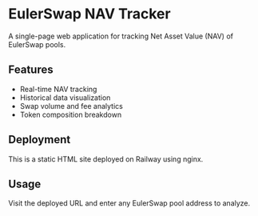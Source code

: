 # EulerSwap NAV Tracker

A single-page web application for tracking Net Asset Value (NAV) of EulerSwap pools.

## Features
- Real-time NAV tracking
- Historical data visualization  
- Swap volume and fee analytics
- Token composition breakdown

## Deployment
This is a static HTML site deployed on Railway using nginx.

## Usage
Visit the deployed URL and enter any EulerSwap pool address to analyze.
